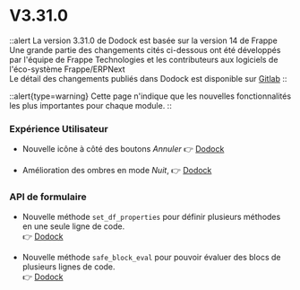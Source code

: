 # V3.31.0

::alert
La version 3.31.0 de Dodock est basée sur la version 14 de Frappe  
Une grande partie des changements cités ci-dessous ont été développés par l'équipe de Frappe Technologies et les contributeurs aux logiciels de l'éco-système Frappe/ERPNext  
Le détail des changements publiés dans Dodock est disponible sur [Gitlab](https://gitlab.com/dokos/dodock/-/releases/v3.31.0)
::

::alert{type=warning}
Cette page n'indique que les nouvelles fonctionnalités les plus importantes pour chaque module.
::


### Expérience Utilisateur

- Nouvelle icône à côté des boutons *Annuler*
:point_right: [Dodock](https://gitlab.com/dokos/dodock/-/merge_requests/135)

- Amélioration des ombres en mode *Nuit*,
:point_right: [Dodock](https://gitlab.com/dokos/dodock/-/merge_requests/135)


### API de formulaire

- Nouvelle méthode `set_df_properties` pour définir plusieurs méthodes en une seule ligne de code.  
:point_right: [Dodock](https://gitlab.com/dokos/dodock/-/merge_requests/135)

- Nouvelle méthode `safe_block_eval` pour pouvoir évaluer des blocs de plusieurs lignes de code.  
:point_right: [Dodock](https://gitlab.com/dokos/dodock/-/merge_requests/135)

